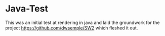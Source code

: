 Java-Test
=========

This was an initial test at rendering in java and laid the groundwork for the project https://github.com/dwsemple/SW2 which fleshed it out.
